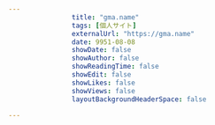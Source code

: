 ---
                title: "gma.name"
                tags: [個人サイト]
                externalUrl: "https://gma.name"
                date: 9951-08-08
                showDate: false
                showAuthor: false
                showReadingTime: false
                showEdit: false
                showLikes: false
                showViews: false
                layoutBackgroundHeaderSpace: false
                ---

